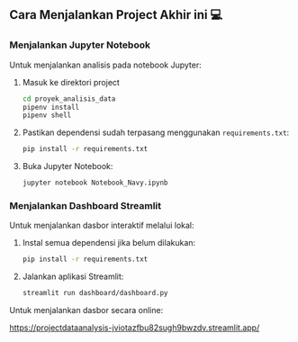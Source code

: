 ## Cara Menjalankan Project Akhir ini 💻

### Menjalankan Jupyter Notebook

Untuk menjalankan analisis pada notebook Jupyter:

1. Masuk ke direktori project
   ```bash
   cd proyek_analisis_data
   pipenv install
   pipenv shell
   ```
2. Pastikan dependensi sudah terpasang menggunakan `requirements.txt`:
   ```bash
   pip install -r requirements.txt
   ```
3. Buka Jupyter Notebook:
   ```bash
   jupyter notebook Notebook_Navy.ipynb
   ```

### Menjalankan Dashboard Streamlit

Untuk menjalankan dasbor interaktif melalui lokal:

1. Instal semua dependensi jika belum dilakukan:
   ```bash
   pip install -r requirements.txt
   ```
2. Jalankan aplikasi Streamlit:
   ```bash
   streamlit run dashboard/dashboard.py
   ```
Untuk menjalankan dasbor secara online:

https://projectdataanalysis-jviotazfbu82sugh9bwzdv.streamlit.app/
